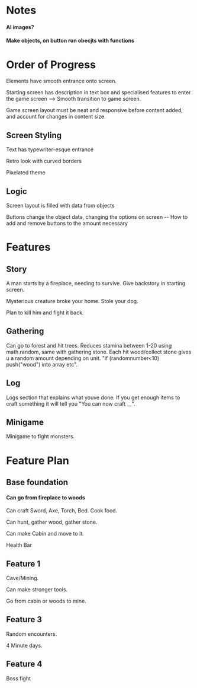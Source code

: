 # Notes

#### AI images?

<!-- GATHERING LOGS DELETES THE MESSAGES INCORRECTLY IF BOTH ARE PRESSED -> ADD CONDITION OF IF 4TH CHAR IS S OR W -->

#### Make objects, on button run obecjts with functions

<!-- AFTER COMPLETING FEATURE ONE SORT SCSS EG VARIABLES -->

<!-- Location images dont load accurately -->

# Order of Progress

Elements have smooth entrance onto screen.

Starting screen has description in text box and specialised features to enter the game screen --> Smooth transition to game screen.

Game screen layout must be neat and responsive before content added, and account for changes in content size.

## Screen Styling 

Text has typewriter-esque entrance

Retro look with curved borders

Pixelated theme

## Logic

Screen layout is filled with data from objects

Buttons change the object data, changing the options on screen
-- How to add and remove buttons to the amount necessary

# Features

## Story

A man starts by a fireplace, needing to survive. Give backstory in starting screen.

Mysterious creature broke your home. Stole your dog.

Plan to kill him and fight it back.

## Gathering

Can go to forest and hit trees. Reduces stamina between 1-20 using math.random, same with gathering stone. Each hit wood/collect stone gives u a random amount depending on unit. "if (randomnumber<10) push("wood") into array etc".

## Log

Logs section that explains what youve done. If you get enough items to craft something it will tell you "You can now craft __".

## Minigame 

Minigame to fight monsters.

# Feature Plan

## Base foundation

#### Can go from fireplace to woods 

Can craft Sword, Axe, Torch, Bed. Cook food.

Can hunt, gather wood, gather stone.

Can make Cabin and move to it.

Health Bar

## Feature 1

Cave/Mining.

Can make stronger tools.

Go from cabin or woods to mine.

## Feature 3

Random encounters.

4 Minute days.

## Feature 4

Boss fight